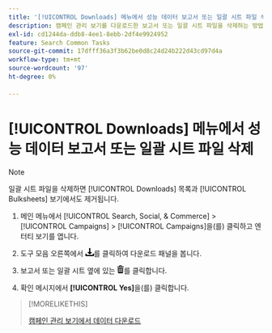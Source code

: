 ```yaml
---
title: '[!UICONTROL Downloads] 메뉴에서 성능 데이터 보고서 또는 일괄 시트 파일 삭제'
description: 캠페인 관리 보기를 다운로드한 보고서 또는 일괄 시트 파일을 삭제하는 방법을 알아봅니다.
exl-id: cd1244da-ddb8-4ee1-8ebb-2df4e9924952
feature: Search Common Tasks
source-git-commit: 17dfff36a3f3b62be0d8c24d24b222d43cd97d4a
workflow-type: tm+mt
source-wordcount: '97'
ht-degree: 0%

---
```


# [!UICONTROL Downloads] 메뉴에서 성능 데이터 보고서 또는 일괄 시트 파일 삭제

<!-- Add info about new UI -->

>[!NOTE]
>
>일괄 시트 파일을 삭제하면 [!UICONTROL Downloads] 목록과 [!UICONTROL Bulksheets] 보기에서도 제거됩니다.

1. 메인 메뉴에서 [!UICONTROL Search, Social, & Commerce] > [!UICONTROL Campaigns] > [!UICONTROL Campaigns]을(를) 클릭하고 엔터티 보기를 엽니다.

1. 도구 모음 오른쪽에서 ![보고서 다운로드](/help/search-social-commerce/assets/download.png "보고서 다운로드")를 클릭하여 다운로드 패널을 봅니다.

1. 보고서 또는 일괄 시트 옆에 있는 ![삭제](/help/search-social-commerce/assets/delete.png "삭제")를 클릭합니다.

1. 확인 메시지에서 **[!UICONTROL Yes]**&#x200B;을(를) 클릭합니다.

>[!MORELIKETHIS]
>
>[캠페인 관리 보기에서 데이터 다운로드](/help/search-social-commerce/common-tasks/navigation-editing-selection/download.md)
